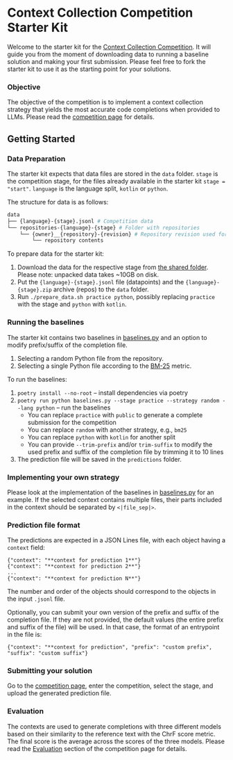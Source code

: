 # Context Collection Competition Starter Kit

Welcome to the starter kit for the [Context Collection Competition](https://jb.gg/co4). 
It will guide you from the moment of downloading data to running a baseline solution and making your first submission.
Please feel free to fork the starter kit to use it as the starting point for your solutions.

### Objective
The objective of the competition is to implement a context collection strategy that yields the most accurate code completions when provided to LLMs.
Please read the [competition page](https://jb.gg/co4) for details.

## Getting Started 

### Data Preparation

The starter kit expects that data files are stored in the `data` folder. 
`stage` is the competition stage, for the files already available in the starter kit `stage = "start"`. 
`language` is the language split, `kotlin` or `python`.

The structure for data is as follows:
```bash
data
├── {language}-{stage}.jsonl # Competition data
└── repositories-{language}-{stage} # Folder with repositories
    └── {owner}__{repository}-{revision} # Repository revision used for collecting context
        └── repository contents
```

To prepare data for the starter kit:
1. Download the data for the respective stage from [the shared folder](https://drive.google.com/drive/folders/1wcpq7ob33z5wHNFzUaiJWuHWw8sNuumC). Please note: unpacked data takes ~10GB on disk.
2. Put the `{language}-{stage}.jsonl` file (datapoints) and the `{language}-{stage}.zip` archive (repos) to the `data` folder.
3. Run `./prepare_data.sh practice python`, possibly replacing `practice` with the stage and `python` with `kotlin`.


### Running the baselines

The starter kit contains two baselines in [baselines.py](baselines.py) and an option to modify prefix/suffix of the completion file. 
1. Selecting a random Python file from the repository.
2. Selecting a single Python file according to the [BM-25](https://en.wikipedia.org/wiki/Okapi_BM25) metric. 



To run the baselines:
1. `poetry install --no-root` &ndash; install dependencies via poetry
2. `poetry run python baselines.py --stage practice --strategy random --lang python` &ndash; run the baselines
   - You can replace `practice` with `public` to generate a complete submission for the competition
   - You can replace `random` with another strategy, e.g., `bm25`
   - You can replace `python` with `kotlin` for another split
   - You can provide `--trim-prefix` and/or `trim-suffix` to modify the used prefix and suffix of the completion file by trimming it to 10 lines
3. The prediction file will be saved in the `predictions` folder.

### Implementing your own strategy
Please look at the implementation of the baselines in [baselines.py](baselines.py) for an example.
If the selected context contains multiple files, their parts included in the context should be separated by `<|file_sep|>`.

### Prediction file format
The predictions are expected in a JSON Lines file, with each object having a ``context`` field:
```
{"context": "**context for prediction 1**"}
{"context": "**context for prediction 2**"}
...
{"context": "**context for prediction N**"}
```
The number and order of the objects should correspond to the objects in the input ``.jsonl`` file.

Optionally, you can submit your own version of the prefix and suffix of the completion file. 
If they are not provided, the default values (the entire prefix and suffix of the file) will be used. 
In that case, the format of an entrypoint in the file is:
```
{"context": "**context for prediction", "prefix": "custom prefix", "suffix": "custom suffix"}
```

### Submitting your solution

Go to the [competition page](https://eval.ai/web/challenges/challenge-page/2516), enter the competition, select the stage, and upload the generated prediction file.

### Evaluation
The contexts are used to generate completions with three different models based on their similarity to the reference text with the ChrF score metric. 
The final score is the average across the scores of the three models.
Please read the [Evaluation](https://eval.ai/web/challenges/challenge-page/2516/evaluation) section of the competition page for details.

